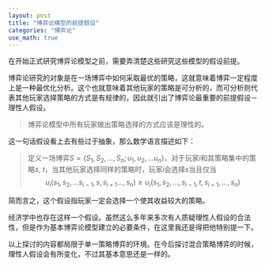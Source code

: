 ```yaml
---
layout: post
title: "博弈论模型的前提假设"
categories: "博弈论"
use_math: true
---
```

在开始正式研究博弈论模型之前，需要弄清楚这些研究这些模型的假设前提。

博弈论研究的对象是在一场博弈中如何采取最优的策略，这就意味着博弈一定程度上是一种最优化分析。这个也就意味着其他玩家的策略是可分析的，而可分析则代表其他玩家选择策略的方式是有规律的，因此就引出了博弈论最重要的前提假设－理性人假设。

> 博弈论模型中所有玩家做出策略选择的方式应该是理性的。

这一句话假设看上去有些过于抽象，那么数学语言描述如下：

> 定义一场博弈$S=\{S_1,S_2,...,S_n;u_1,u_2,...u_n\}$，对于玩家$i$和其策略集中的策略$s$, $t$，当其他玩家选择同样的策略时，玩家$i$会选择$s$当且仅当
> $$
> 	\begin{equation}
> 		u_i(s_1,s_2,...s_{i-1},s,s_{i+1}...,s_n) \geqslant u_i(s_1,s_2,...,s_{i-1},t,s_{i+1},...,s_n)
> 	\end{equation}
> $$

简而言之，这个假设指玩家一定会选择一个使其收益较大的策略。

经济学中也存在这样一个假设。虽然这么多年来多次有人质疑理性人假设的合法性，但是作为基本博弈论模型建立的必要条件，在这里我还是得把他特别提一下。

以上探讨的内容都局限于单一策略博弈的环境。在今后探讨混合策略博弈的时候，理性人假设会有所变化，不过其基本意思还是一样的。